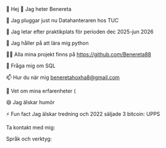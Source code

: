 👋 Hej 👋 Jag heter Benereta

🔭 Jag pluggar just nu Datahanteraren hos TUC

👀 Jag letar efter praktikplats för perioden dec 2025-jun 2026

🌱 Jag håller på att lära mig python

👨‍💻 Alla mina projekt finns på https://github.com/Benereta88

💬 Fråga mig om SQL

📫 Hur du när mig beneretahoxha8@gmail.com

📄 Vet om mina erfarenheter (

😄 Jag älskar humör 

⚡ Fun fact Jag älskar tredning och 2022 säljade 3 bitcoin: UPPS


Ta kontakt med mig:


Språk och verktyg:

<!--
**Benereta88/Benereta88** is a ✨ _special_ ✨ repository because its `README.md` (this file) appears on your GitHub profile.


